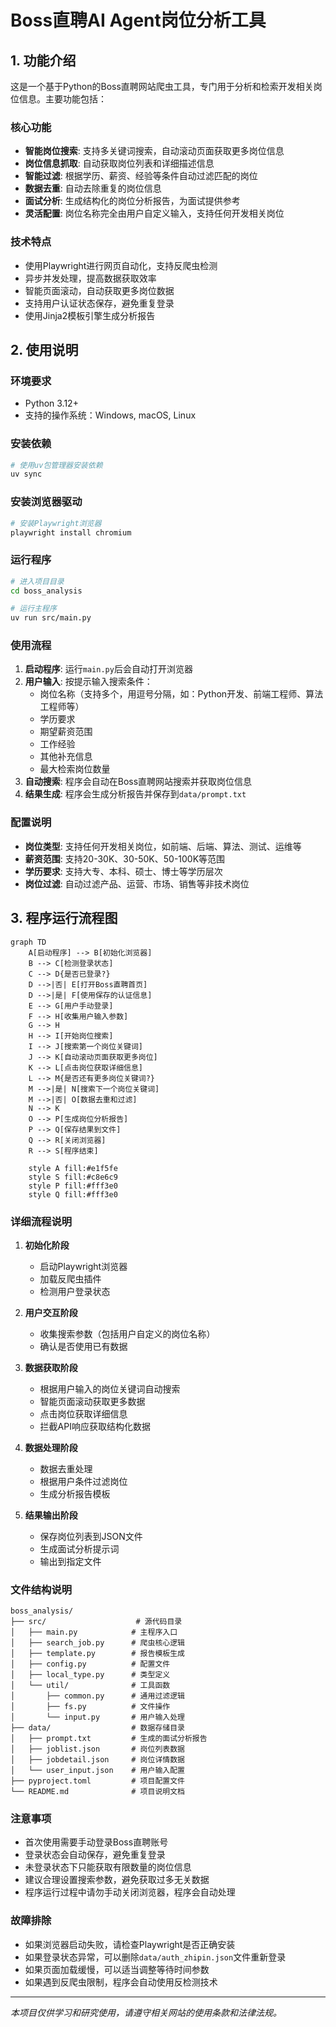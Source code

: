 # Boss直聘AI Agent岗位分析工具

## 1. 功能介绍

这是一个基于Python的Boss直聘网站爬虫工具，专门用于分析和检索开发相关岗位信息。主要功能包括：

### 核心功能
- **智能岗位搜索**: 支持多关键词搜索，自动滚动页面获取更多岗位信息
- **岗位信息抓取**: 自动获取岗位列表和详细描述信息
- **智能过滤**: 根据学历、薪资、经验等条件自动过滤匹配的岗位
- **数据去重**: 自动去除重复的岗位信息
- **面试分析**: 生成结构化的岗位分析报告，为面试提供参考
- **灵活配置**: 岗位名称完全由用户自定义输入，支持任何开发相关岗位

### 技术特点
- 使用Playwright进行网页自动化，支持反爬虫检测
- 异步并发处理，提高数据获取效率
- 智能页面滚动，自动获取更多岗位数据
- 支持用户认证状态保存，避免重复登录
- 使用Jinja2模板引擎生成分析报告

## 2. 使用说明

### 环境要求
- Python 3.12+
- 支持的操作系统：Windows, macOS, Linux

### 安装依赖
```bash
# 使用uv包管理器安装依赖
uv sync
```

### 安装浏览器驱动
```bash
# 安装Playwright浏览器
playwright install chromium
```

### 运行程序
```bash
# 进入项目目录
cd boss_analysis

# 运行主程序
uv run src/main.py
```

### 使用流程
1. **启动程序**: 运行`main.py`后会自动打开浏览器
2. **用户输入**: 按提示输入搜索条件：
   - 岗位名称（支持多个，用逗号分隔，如：Python开发、前端工程师、算法工程师等）
   - 学历要求
   - 期望薪资范围
   - 工作经验
   - 其他补充信息
   - 最大检索岗位数量
3. **自动搜索**: 程序会自动在Boss直聘网站搜索并获取岗位信息
4. **结果生成**: 程序会生成分析报告并保存到`data/prompt.txt`

### 配置说明
- **岗位类型**: 支持任何开发相关岗位，如前端、后端、算法、测试、运维等
- **薪资范围**: 支持20-30K、30-50K、50-100K等范围
- **学历要求**: 支持大专、本科、硕士、博士等学历层次
- **岗位过滤**: 自动过滤产品、运营、市场、销售等非技术岗位

## 3. 程序运行流程图

```mermaid
graph TD
    A[启动程序] --> B[初始化浏览器]
    B --> C[检测登录状态]
    C --> D{是否已登录?}
    D -->|否| E[打开Boss直聘首页]
    D -->|是| F[使用保存的认证信息]
    E --> G[用户手动登录]
    F --> H[收集用户输入参数]
    G --> H
    H --> I[开始岗位搜索]
    I --> J[搜索第一个岗位关键词]
    J --> K[自动滚动页面获取更多岗位]
    K --> L[点击岗位获取详细信息]
    L --> M{是否还有更多岗位关键词?}
    M -->|是| N[搜索下一个岗位关键词]
    M -->|否| O[数据去重和过滤]
    N --> K
    O --> P[生成岗位分析报告]
    P --> Q[保存结果到文件]
    Q --> R[关闭浏览器]
    R --> S[程序结束]

    style A fill:#e1f5fe
    style S fill:#c8e6c9
    style P fill:#fff3e0
    style Q fill:#fff3e0
```

### 详细流程说明

1. **初始化阶段**
   - 启动Playwright浏览器
   - 加载反爬虫插件
   - 检测用户登录状态

2. **用户交互阶段**
   - 收集搜索参数（包括用户自定义的岗位名称）
   - 确认是否使用已有数据

3. **数据获取阶段**
   - 根据用户输入的岗位关键词自动搜索
   - 智能页面滚动获取更多数据
   - 点击岗位获取详细信息
   - 拦截API响应获取结构化数据

4. **数据处理阶段**
   - 数据去重处理
   - 根据用户条件过滤岗位
   - 生成分析报告模板

5. **结果输出阶段**
   - 保存岗位列表到JSON文件
   - 生成面试分析提示词
   - 输出到指定文件

### 文件结构说明
```
boss_analysis/
├── src/                    # 源代码目录
│   ├── main.py            # 主程序入口
│   ├── search_job.py      # 爬虫核心逻辑
│   ├── template.py        # 报告模板生成
│   ├── config.py          # 配置文件
│   ├── local_type.py      # 类型定义
│   └── util/              # 工具函数
│       ├── common.py      # 通用过滤逻辑
│       ├── fs.py          # 文件操作
│       └── input.py       # 用户输入处理
├── data/                  # 数据存储目录
│   ├── prompt.txt         # 生成的面试分析报告
│   ├── joblist.json       # 岗位列表数据
│   ├── jobdetail.json     # 岗位详情数据
│   └── user_input.json    # 用户输入配置
├── pyproject.toml         # 项目配置文件
└── README.md              # 项目说明文档
```

### 注意事项
- 首次使用需要手动登录Boss直聘账号
- 登录状态会自动保存，避免重复登录
- 未登录状态下只能获取有限数量的岗位信息
- 建议合理设置搜索参数，避免获取过多无关数据
- 程序运行过程中请勿手动关闭浏览器，程序会自动处理

### 故障排除
- 如果浏览器启动失败，请检查Playwright是否正确安装
- 如果登录状态异常，可以删除`data/auth_zhipin.json`文件重新登录
- 如果页面加载缓慢，可以适当调整等待时间参数
- 如果遇到反爬虫限制，程序会自动使用反检测技术

---

*本项目仅供学习和研究使用，请遵守相关网站的使用条款和法律法规。*